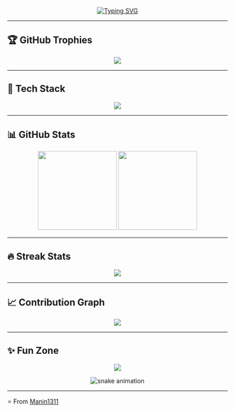 <!-- Typing SVG -->
<p align="center">
  <a href="https://github.com/Manin1311">
    <img src="https://readme-typing-svg.demolab.com?font=Fira+Code&weight=600&size=28&duration=3000&pause=1000&color=F75C7E&center=true&vCenter=true&width=800&lines=Hi+%F0%9F%91%8B%2C+I'm+Manin;Java+%7C+Python+%7C+DSA+Enthusiast;Always+learning+new+things+%F0%9F%9A%80;Welcome+to+my+GitHub+Profile!" alt="Typing SVG" />
  </a>
</p>

---

## 🏆 GitHub Trophies
<p align="center">
  <img src="https://github-profile-trophy.vercel.app/?username=Manin1311&theme=algolia&no-frame=true&no-bg=false&margin-w=15&margin-h=15" />
</p>

---

## 🚀 Tech Stack
<p align="center">
  <img src="https://skillicons.dev/icons?i=c,cpp,java,python,js,html,css,react,nodejs,express,mysql,postgres,aws,firebase,git,github,vscode,linux&theme=dark" />
</p>

---

## 📊 GitHub Stats
<p align="center">
  <img src="https://github-readme-stats.vercel.app/api?username=Manin1311&show_icons=true&theme=tokyonight&hide_border=true&count_private=true" height="180em" />
  <img src="https://github-readme-stats.vercel.app/api/top-langs/?username=Manin1311&layout=compact&theme=tokyonight&hide_border=true" height="180em" />
</p>

---

## 🔥 Streak Stats
<p align="center">
  <img src="https://streak-stats.demolab.com?user=Manin1311&theme=tokyonight&hide_border=true" />
</p>

---

## 📈 Contribution Graph
<p align="center">
  <img src="https://github-readme-activity-graph.vercel.app/graph?username=Manin1311&theme=tokyo-night&hide_border=true&area=true" />
</p>

---

## ✨ Fun Zone
<p align="center">
  <img src="https://quotes-github-readme.vercel.app/api?type=horizontal&theme=tokyonight" />
</p>

<p align="center">
  <img src="https://github.com/Manin1311/Manin1311/blob/output/github-contribution-grid-snake.svg" alt="snake animation" />
</p>

---

⭐ From [Manin1311](https://github.com/Manin1311)
